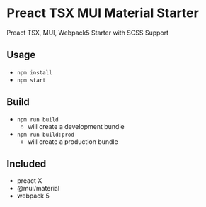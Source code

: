 # Preact TSX MUI Material Starter

Preact TSX, MUI, Webpack5 Starter with SCSS Support

## Usage
* `npm install`
* `npm start`

## Build
* `npm run build`
	* will create a development bundle
* `npm run build:prod`
	* will create a production bundle

## Included
- preact X
- @mui/material
- webpack 5
